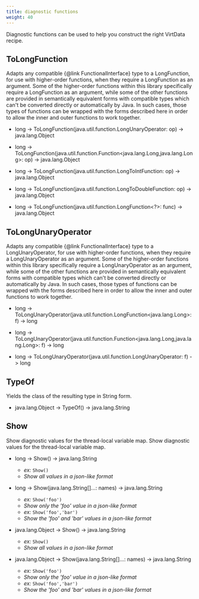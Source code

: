 ```yaml
---
title: diagnostic functions
weight: 40
---
```


Diagnostic functions can be used to help you construct the right VirtData recipe.

## ToLongFunction

Adapts any compatible {@link FunctionalInterface} type to a LongFunction, for use with higher-order functions, when they require a LongFunction as an argument. Some of the higher-order functions within this library specifically require a LongFunction as an argument, while some of the other functions are provided in semantically equivalent forms with compatible types which can't be converted directly or automatically by Java. In such cases, those types of functions can be wrapped with the forms described here in order to allow the inner and outer functions to work together.

- long -> ToLongFunction(java.util.function.LongUnaryOperator: op) -> java.lang.Object

- long -> ToLongFunction(java.util.function.Function<java.lang.Long,java.lang.Long>: op) -> java.lang.Object

- long -> ToLongFunction(java.util.function.LongToIntFunction: op) -> java.lang.Object

- long -> ToLongFunction(java.util.function.LongToDoubleFunction: op) -> java.lang.Object

- long -> ToLongFunction(java.util.function.LongFunction<?>: func) -> java.lang.Object

## ToLongUnaryOperator

Adapts any compatible {@link FunctionalInterface} type to a LongUnaryOperator, for use with higher-order functions, when they require a LongUnaryOperator as an argument. Some of the higher-order functions within this library specifically require a LongUnaryOperator as an argument, while some of the other functions are provided in semantically equivalent forms with compatible types which can't be converted directly or automatically by Java. In such cases, those types of functions can be wrapped with the forms described here in order to allow the inner and outer functions to work together.

- long -> ToLongUnaryOperator(java.util.function.LongFunction<java.lang.Long>: f) -> long

- long -> ToLongUnaryOperator(java.util.function.Function<java.lang.Long,java.lang.Long>: f) -> long

- long -> ToLongUnaryOperator(java.util.function.LongUnaryOperator: f) -> long

## TypeOf

Yields the class of the resulting type in String form.

- java.lang.Object -> TypeOf() -> java.lang.String

## Show

Show diagnostic values for the thread-local variable map. Show diagnostic values for the thread-local variable map.

- long -> Show() -> java.lang.String
  - *ex:* `Show()`
  - *Show all values in a json-like format*

- long -> Show(java.lang.String[]...: names) -> java.lang.String
  - *ex:* `Show('foo')`
  - *Show only the 'foo' value in a json-like format*
  - *ex:* `Show('foo','bar')`
  - *Show the 'foo' and 'bar' values in a json-like format*

- java.lang.Object -> Show() -> java.lang.String
  - *ex:* `Show()`
  - *Show all values in a json-like format*

- java.lang.Object -> Show(java.lang.String[]...: names) -> java.lang.String
  - *ex:* `Show('foo')`
  - *Show only the 'foo' value in a json-like format*
  - *ex:* `Show('foo','bar')`
  - *Show the 'foo' and 'bar' values in a json-like format*

